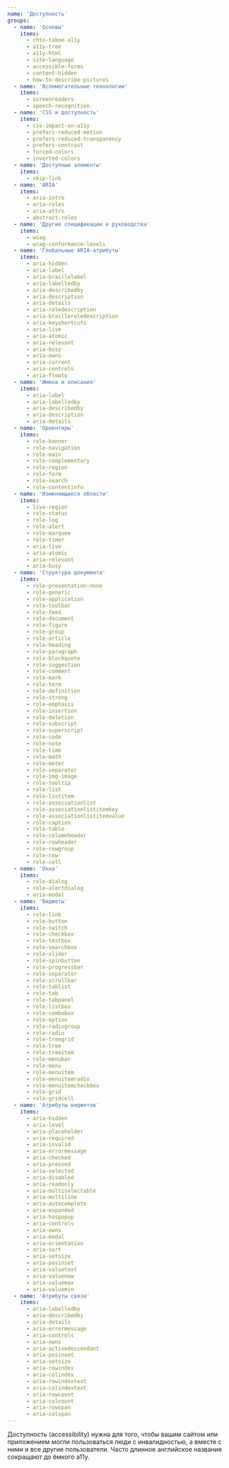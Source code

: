 ```yaml
---
name: 'Доступность'
groups:
  - name: 'Основы'
    items:
      - chto-takoe-a11y
      - a11y-tree
      - a11y-html
      - site-language
      - accessible-forms
      - content-hidden
      - how-to-describe-pictures
  - name: 'Вспомогательные технологии'
    items:
      - screenreaders
      - speech-recognition
  - name: 'CSS и доступность'
    items:
      - css-impact-on-a11y
      - prefers-reduced-motion
      - prefers-reduced-transparency
      - prefers-contrast
      - forced-colors
      - inverted-colors
  - name: 'Доступные элементы'
    items:
      - skip-link
  - name: 'ARIA'
    items:
      - aria-intro
      - aria-roles
      - aria-attrs
      - abstract-roles
  - name: 'Другие спецификации и руководства'
    items:
      - wcag
      - wcag-conformance-levels
  - name: 'Глобальные ARIA-атрибуты'
    items:
      - aria-hidden
      - aria-label
      - aria-braillelabel
      - aria-labelledby
      - aria-describedby
      - aria-description
      - aria-details
      - aria-roledescription
      - aria-brailleroledescription
      - aria-keyshortcuts
      - aria-live
      - aria-atomic
      - aria-relevant
      - aria-busy
      - aria-owns
      - aria-current
      - aria-controls
      - aria-flowto
  - name: 'Имена и описания'
    items:
      - aria-label
      - aria-labelledby
      - aria-describedby
      - aria-description
      - aria-details
  - name: 'Ориентиры'
    items:
      - role-banner
      - role-navigation
      - role-main
      - role-complementary
      - role-region
      - role-form
      - role-search
      - role-contentinfo
  - name: 'Изменяющиеся области'
    items:
      - live-region
      - role-status
      - role-log
      - role-alert
      - role-marquee
      - role-timer
      - aria-live
      - aria-atomic
      - aria-relevant
      - aria-busy
  - name: 'Структура документа'
    items:
      - role-presentation-none
      - role-generic
      - role-application
      - role-toolbar
      - role-feed
      - role-document
      - role-figure
      - role-group
      - role-article
      - role-heading
      - role-paragraph
      - role-blockquote
      - role-suggestion
      - role-comment
      - role-mark
      - role-term
      - role-definition
      - role-strong
      - role-emphasis
      - role-insertion
      - role-deletion
      - role-subscript
      - role-superscript
      - role-code
      - role-note
      - role-time
      - role-math
      - role-meter
      - role-separator
      - role-img-image
      - role-tooltip
      - role-list
      - role-listitem
      - role-associationlist
      - role-associationlistitemkey
      - role-associationlistitemvalue
      - role-caption
      - role-table
      - role-columnheader
      - role-rowheader
      - role-rowgroup
      - role-row
      - role-cell
  - name: 'Окна'
    items:
      - role-dialog
      - role-alertdialog
      - aria-modal
  - name: 'Виджеты'
    items:
      - role-link
      - role-button
      - role-switch
      - role-checkbox
      - role-textbox
      - role-searchbox
      - role-slider
      - role-spinbutton
      - role-progressbar
      - role-separator
      - role-scrollbar
      - role-tablist
      - role-tab
      - role-tabpanel
      - role-listbox
      - role-combobox
      - role-option
      - role-radiogroup
      - role-radio
      - role-treegrid
      - role-tree
      - role-treeitem
      - role-menubar
      - role-menu
      - role-menuitem
      - role-menuitemradio
      - role-menuitemcheckbox
      - role-grid
      - role-gridcell
  - name: 'Атрибуты виджетов'
    items:
      - aria-hidden
      - aria-level
      - aria-placeholder
      - aria-required
      - aria-invalid
      - aria-errormessage
      - aria-checked
      - aria-pressed
      - aria-selected
      - aria-disabled
      - aria-readonly
      - aria-multiselectable
      - aria-multiline
      - aria-autocomplete
      - aria-expanded
      - aria-haspopup
      - aria-controls
      - aria-owns
      - aria-modal
      - aria-orientation
      - aria-sort
      - aria-setsize
      - aria-posinset
      - aria-valuetext
      - aria-valuenow
      - aria-valuemax
      - aria-valuemin
  - name: 'Атрибуты связи'
    items:
      - aria-labelledby
      - aria-describedby
      - aria-details
      - aria-errormessage
      - aria-controls
      - aria-owns
      - aria-activedescendant
      - aria-posinset
      - aria-setsize
      - aria-rowindex
      - aria-colindex
      - aria-rowindextext
      - aria-colindextext
      - aria-rowcount
      - aria-colcount
      - aria-rowspan
      - aria-colspan
---
```


Доступность (accessibility) нужна для того, чтобы вашим сайтом или приложением могли пользоваться люди с инвалидностью, а вместе с ними и все другие пользователи. Часто длинное английское название сокращают до ёмкого a11y.
